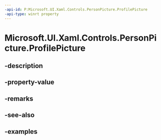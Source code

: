 ```yaml
---
-api-id: P:Microsoft.UI.Xaml.Controls.PersonPicture.ProfilePicture
-api-type: winrt property
---
```


<!-- Property syntax.
public ImageSource ProfilePicture { get;  set; }
-->

# Microsoft.UI.Xaml.Controls.PersonPicture.ProfilePicture

## -description

## -property-value

## -remarks

## -see-also

## -examples

